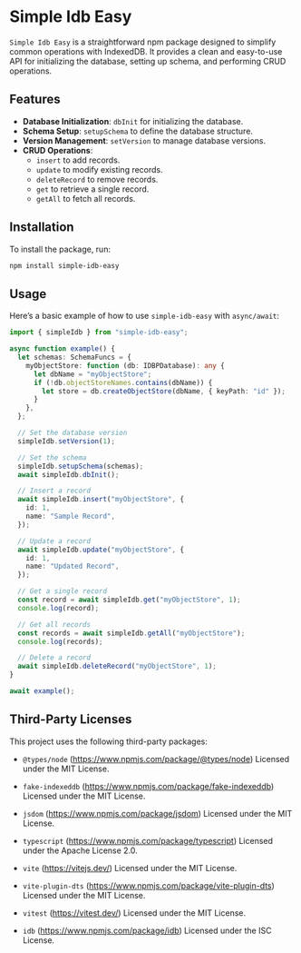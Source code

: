 # Simple Idb Easy

`Simple Idb Easy` is a straightforward npm package designed to simplify common operations with IndexedDB. It provides a clean and easy-to-use API for initializing the database, setting up schema, and performing CRUD operations.

## Features

- **Database Initialization**: `dbInit` for initializing the database.
- **Schema Setup**: `setupSchema` to define the database structure.
- **Version Management**: `setVersion` to manage database versions.
- **CRUD Operations**:
  - `insert` to add records.
  - `update` to modify existing records.
  - `deleteRecord` to remove records.
  - `get` to retrieve a single record.
  - `getAll` to fetch all records.

## Installation

To install the package, run:

```bash
npm install simple-idb-easy
```

## Usage

Here’s a basic example of how to use `simple-idb-easy` with `async/await`:

```ts
import { simpleIdb } from "simple-idb-easy";

async function example() {
  let schemas: SchemaFuncs = {
    myObjectStore: function (db: IDBPDatabase): any {
      let dbName = "myObjectStore";
      if (!db.objectStoreNames.contains(dbName)) {
        let store = db.createObjectStore(dbName, { keyPath: "id" });
      }
    },
  };

  // Set the database version
  simpleIdb.setVersion(1);

  // Set the schema
  simpleIdb.setupSchema(schemas);
  await simpleIdb.dbInit();

  // Insert a record
  await simpleIdb.insert("myObjectStore", {
    id: 1,
    name: "Sample Record",
  });

  // Update a record
  await simpleIdb.update("myObjectStore", {
    id: 1,
    name: "Updated Record",
  });

  // Get a single record
  const record = await simpleIdb.get("myObjectStore", 1);
  console.log(record);

  // Get all records
  const records = await simpleIdb.getAll("myObjectStore");
  console.log(records);

  // Delete a record
  await simpleIdb.deleteRecord("myObjectStore", 1);
}

await example();
```

## Third-Party Licenses

This project uses the following third-party packages:

- `@types/node` (https://www.npmjs.com/package/@types/node)
  Licensed under the MIT License.

- `fake-indexeddb` (https://www.npmjs.com/package/fake-indexeddb)
  Licensed under the MIT License.

- `jsdom` (https://www.npmjs.com/package/jsdom)
  Licensed under the MIT License.

- `typescript` (https://www.npmjs.com/package/typescript)
  Licensed under the Apache License 2.0.

- `vite` (https://vitejs.dev/)
  Licensed under the MIT License.

- `vite-plugin-dts` (https://www.npmjs.com/package/vite-plugin-dts)
  Licensed under the MIT License.

- `vitest` (https://vitest.dev/)
  Licensed under the MIT License.

- `idb` (https://www.npmjs.com/package/idb)
  Licensed under the ISC License.
